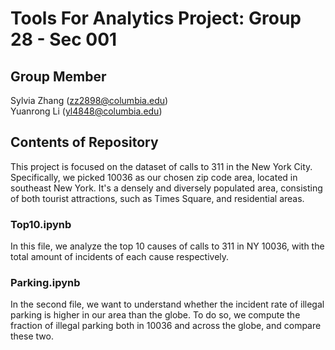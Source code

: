 # Tools For Analytics Project: Group 28 - Sec 001
## Group Member
Sylvia Zhang (zz2898@columbia.edu)<br/>Yuanrong Li (yl4848@columbia.edu)<br/>
## Contents of Repository
This project is focused on the dataset of calls to 311 in the New York City. Specifically, we picked 10036 as our chosen zip code area, located in southeast New York. It's a densely and diversely populated area, consisting of both tourist attractions, such as Times Square, and residential areas. <br/> 
### Top10.ipynb
In this file, we analyze the top 10 causes of calls to 311 in NY 10036, with the total amount of incidents of each cause respectively.
### Parking.ipynb
In the second file, we want to understand whether the incident rate of illegal parking is higher in our area than the globe. To do so, we compute  the fraction of illegal parking both in 10036 and across the globe, and compare these two. 




